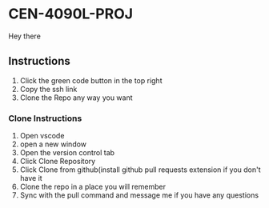 # CEN-4090L-PROJ
Hey there
## Instructions
1. Click the green code button in the top right
2. Copy the ssh link
3. Clone the Repo any way you want

### Clone Instructions
1. Open vscode
2. open a new window
3. Open the version control tab
4. Click Clone Repository
5. Click Clone from github(install github pull requests extension if you don't have it
6. Clone the repo in a place you will remember
7. Sync with the pull command and message me if you have any questions

